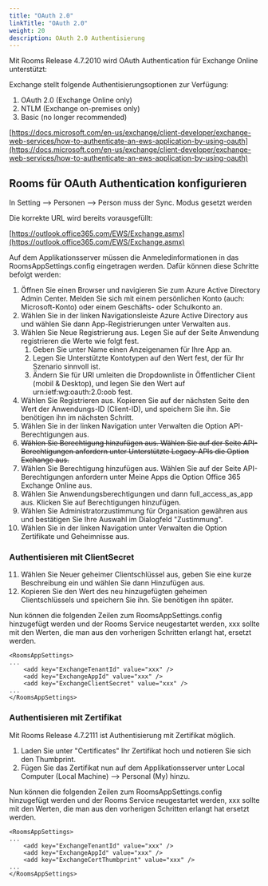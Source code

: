 ```yaml
---
title: "OAuth 2.0"
linkTitle: "OAuth 2.0"
weight: 20
description: OAuth 2.0 Authentisierung
---
```


Mit Rooms Release 4.7.2010 wird OAuth Authentication für Exchange Online unterstützt:

Exchange stellt folgende Authentisierungsoptionen zur Verfügung:

1. OAuth 2.0 (Exchange Online only)
2. NTLM (Exchange on-premises only)
3. Basic (no longer recommended)

[https://docs.microsoft.com/en-us/exchange/client-developer/exchange-web-services/how-to-authenticate-an-ews-application-by-using-oauth](https://docs.microsoft.com/en-us/exchange/client-developer/exchange-web-services/how-to-authenticate-an-ews-application-by-using-oauth)

## Rooms für OAuth Authentication konfigurieren

In Setting --> Personen --> Person muss der Sync. Modus gesetzt werden

Die korrekte URL wird bereits vorausgefüllt:

[https://outlook.office365.com/EWS/Exchange.asmx](https://outlook.office365.com/EWS/Exchange.asmx)

Auf dem Applikationsserver müssen die Anmeledinformationen in das RoomsAppSettings.config eingetragen werden. Dafür können diese Schritte befolgt werden:

1. Öffnen Sie einen Browser und navigieren Sie zum Azure Active Directory Admin Center. Melden Sie sich mit einem persönlichen Konto (auch: Microsoft-Konto) oder einem Geschäfts- oder Schulkonto an.
2. Wählen Sie in der linken Navigationsleiste Azure Active Directory aus und wählen Sie dann App-Registrierungen unter Verwalten aus.
3. Wählen Sie Neue Registrierung aus. Legen Sie auf der Seite Anwendung registrieren die Werte wie folgt fest.
	1. Geben Sie unter Name einen Anzeigenamen für Ihre App an.
	2. Legen Sie Unterstützte Kontotypen auf den Wert fest, der für Ihr Szenario sinnvoll ist.
	3. Ändern Sie für URI umleiten die Dropdownliste in Öffentlicher Client (mobil &amp; Desktop), und legen Sie den Wert auf urn:ietf:wg:oauth:2.0:oob fest.
4. Wählen Sie Registrieren aus. Kopieren Sie auf der nächsten Seite den Wert der Anwendungs-ID (Client-ID), und speichern Sie ihn. Sie benötigen ihn im nächsten Schritt.
5. Wählen Sie in der linken Navigation unter Verwalten die Option API-Berechtigungen aus.
6. ~~Wählen Sie Berechtigung hinzufügen aus. Wählen Sie auf der Seite API-Berechtigungen anfordern unter Unterstützte Legacy-APIs die Option Exchange aus.~~
7. Wählen Sie Berechtigung hinzufügen aus. Wählen Sie auf der Seite API-Berechtigungen anfordern unter Meine Apps  die Option Office 365 Exchange Online aus.
8. Wählen Sie Anwendungsberechtigungen und dann full\_access\_as\_app aus. Klicken Sie auf Berechtigungen hinzufügen.
9. Wählen Sie Administratorzustimmung für Organisation gewähren aus und bestätigen Sie Ihre Auswahl im Dialogfeld &quot;Zustimmung&quot;.
10. Wählen Sie in der linken Navigation unter Verwalten die Option Zertifikate und Geheimnisse aus.

### Authentisieren mit ClientSecret

11. Wählen Sie Neuer geheimer Clientschlüssel aus, geben Sie eine kurze Beschreibung ein und wählen Sie dann Hinzufügen aus.
12. Kopieren Sie den Wert des neu hinzugefügten geheimen Clientschlüssels und speichern Sie ihn. Sie benötigen ihn später.

Nun können die folgenden Zeilen zum RoomsAppSettings.config hinzugefügt werden und der Rooms Service neugestartet werden, xxx sollte mit den Werten, die man aus den vorherigen Schritten erlangt hat, ersetzt werden.

```
<RoomsAppSettings>
...
    <add key="ExchangeTenantId" value="xxx" />
    <add key="ExchangeAppId" value="xxx" />
    <add key="ExchangeClientSecret" value="xxx" />
...
</RoomsAppSettings>
```

### Authentisieren mit Zertifikat

Mit Rooms Release 4.7.2111 ist Authentisierung mit Zertifikat möglich.

1. Laden Sie unter "Certificates" Ihr Zertifikat hoch und notieren Sie sich den Thumbprint.
2. Fügen Sie das Zertifikat nun auf dem Applikationsserver unter Local Computer (Local Machine) --> Personal (My) hinzu.

Nun können die folgenden Zeilen zum RoomsAppSettings.config hinzugefügt werden und der Rooms Service neugestartet werden, xxx sollte mit den Werten, die man aus den vorherigen Schritten erlangt hat ersetzt werden.

```
<RoomsAppSettings>
...
    <add key="ExchangeTenantId" value="xxx" />
    <add key="ExchangeAppId" value="xxx" />
    <add key="ExchangeCertThumbprint" value="xxx" />
...
</RoomsAppSettings>
```

